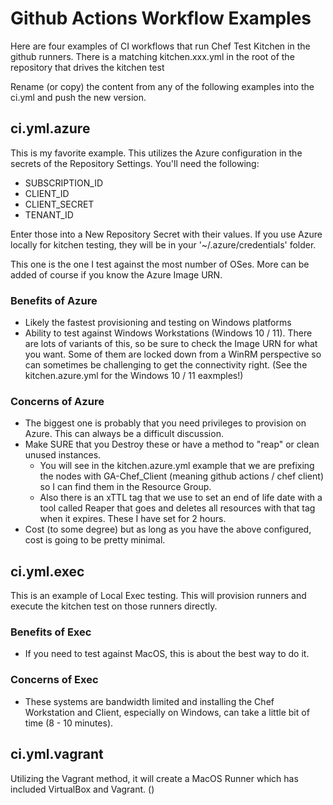 # Github Actions Workflow Examples

Here are four examples of CI workflows that run Chef Test Kitchen in the github runners. There is a matching kitchen.xxx.yml in the root of the repository that drives the kitchen test

Rename (or copy) the content from any of the following examples into the ci.yml and push the new version.

## ci.yml.azure

This is my favorite example. This utilizes the Azure configuration in the secrets of the Repository Settings. You'll need the following:

* SUBSCRIPTION_ID
* CLIENT_ID
* CLIENT_SECRET
* TENANT_ID

Enter those into a New Repository Secret with their values. If you use Azure locally for kitchen testing, they will be in your '~/.azure/credentials' folder.

This one is the one I test against the most number of OSes. More can be added of course if you know the Azure Image URN.

### Benefits of Azure

* Likely the fastest provisioning and testing on Windows platforms
* Ability to test against Windows Workstations (Windows 10 / 11). There are lots of variants of this, so be sure to check the Image URN for what you want. Some of them are locked down from a WinRM perspective so can sometimes be challenging to get the connectivity right. (See the kitchen.azure.yml for the Windows 10 / 11 eaxmples!)

### Concerns of Azure

* The biggest one is probably that you need privileges to provision on Azure. This can always be a difficult discussion.
* Make SURE that you Destroy these or have a method to "reap" or clean unused instances.
  * You will see in the kitchen.azure.yml example that we are prefixing the nodes with GA-Chef_Client (meaning github actions / chef client) so I can find them in the Resource Group.
  * Also there is an xTTL tag that we use to set an end of life date with a tool called Reaper that goes and deletes all resources with that tag when it expires. These I have set for 2 hours.
* Cost (to some degree) but as long as you have the above configured, cost is going to be pretty minimal.

## ci.yml.exec

This is an example of Local Exec testing. This will provision runners and execute the kitchen test on those runners directly.

### Benefits of Exec

* If you need to test against MacOS, this is about the best way to do it.

### Concerns of Exec

* These systems are bandwidth limited and installing the Chef Workstation and Client, especially on Windows, can take a little bit of time (8 - 10 minutes).

## ci.yml.vagrant

Utilizing the Vagrant method, it will create a MacOS Runner which has included VirtualBox and Vagrant. ()
